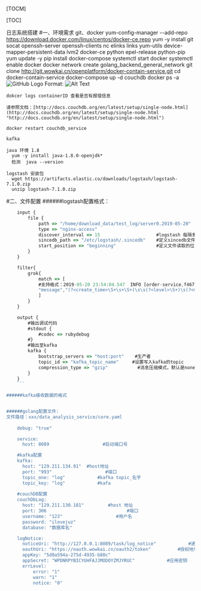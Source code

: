 [TOCM]

[TOC]

日志系统搭建
#一、环境需求
	git、docker
	  yum-config-manager --add-repo https://download.docker.com/linux/centos/docker-ce.repo
	  yum -y install git socat openssh-server openssh-clients nc elinks links yum-utils device-mapper-persistent-data lvm2 docker-ce python epel-release python-pip
	  yum update -y
	  pip install docker-compose
	  systemctl start docker
	  systemctl enable docker
	  docker network create golang_backend_general_network
	  git clone http://git.wowkai.cn/openplatform/docker-contain-service.git
	  cd docker-contain-service
	  docker-compose up -d couchdb
	  docker ps -a
	  ![GitHub Logo](https://git.wowkai.cn/openplatform/docker-contain-service/blob/master/image/docker_couchdb_start.png)
	  Format: ![Alt Text](https://git.wowkai.cn/openplatform/docker-contain-service/blob/master/image/docker_couchdb_start.png)
	
	dokcer logs containerID 查看是否有报错信息
	
	请参照文档：[http://docs.couchdb.org/en/latest/setup/single-node.html](http://docs.couchdb.org/en/latest/setup/single-node.html "http://docs.couchdb.org/en/latest/setup/single-node.html")
	
	docker restart couchdb_service 
	
	kafka
	
	java 环境 1.8
	  yum -y install java-1.8.0-openjdk*
	  检测  java --version
	  
	logstash 安装包 
	  wget https://artifacts.elastic.co/downloads/logstash/logstash-7.1.0.zip
	  unzip logstash-7.1.0.zip
	  
#二、文件配置
######logstash配置格式：
```javascript
	input {
  		file {
    		path => "/home/download_data/test_log/server0.2019-05-20"
    		type => "nginx-access"
    		discover_interval => 15                     #logstash 每隔多久去检查一次被监听的 path 下是否有新文件。默认值是 15 秒。
    		sincedb_path => "/etc/logstash/.sincedb"    #定义sincedb文件的位置
    		start_position => "beginning"               #定义文件读取的位置
  		}
	}

	filter{
  		grok{
    		match => [
			#支持格式：2019-05-20 23:54:04.547  INFO [order-service,f46780230572f523,468e212cde719169,false] 5432 --- [io-10204-exec-8] c.j.m.common.log.SpringRequestLogFilter  : PerfLog_0:{"type":"SPRING_REQ","uri":"/order/list_app","httpMethod":"POST","header":null,"param":"{}","body":"{\"orderStatus\":0,\"orderType\":2,\"userId\":null,\"tenantId\":null,\"pageNum\":1,\"pageSize\":10}"}
			"message","(?<create_time>\S+\s+\S+)\s\s(?<level>\S+)\s(?<msg_id>\S+)\s(?<position>\d+.*\s\:)\s(?<data>.*)"
			]
    	}
	}

	output {
		#输出调试代码
  		#stdout {
    		#codec => rubydebug
  		#}
		#输出至kafka
		kafka {
    		bootstrap_servers => "host:port"    #生产者
    		topic_id => "kafka_topic_name"     #设置写入kafka的topic
    		compression_type => "gzip"           #消息压缩模式，默认是none，可选gzip、snappy。
  		}
	}
	```
	
######kafka接收数据的格式


######golang配置文件:
文件路径：xxx/data_analysis_service/core.yaml
	
	debug: "true"

	service:
  	  host: 8089                    #启动端口号

	#kafka配置
	kafka:
  	  host: "129.211.134.91"  #host地址
  	  port: "993"                    #端口
  	  topic_one: "log"            #kafka topic_名字
  	  topic_key: "log"            #kafa   
	
	#couchDB配置
	couchDbLog:
  	  host: "129.211.130.181"         #host 地址
  	  port: 306                              #端口
  	  username: "123"                    #用户名
  	  password: "ilovejuz"
  	  database: "数据库名"

	logNotice:
  	  noticeUri: "http://127.0.0.1:8089/task/log_notice"			#通知地址
  	  oauthUri: "https://oauth.wowkai.cn/oauth2/token"			#授权地址
  	  appKey: "5d0a594a-275d-4935-b80c"									#应用key
  	  appSecret: "WPDNRPYBICYUHFAJJMODOYZMJYRUC"			#应用密钥
  	  errLevel:															#报错等级配置，格式：等级:"1"  0-不通知 1-通知
    	  error: "1"
    	  warn: "1"
    	  notice: "0"
	
	
